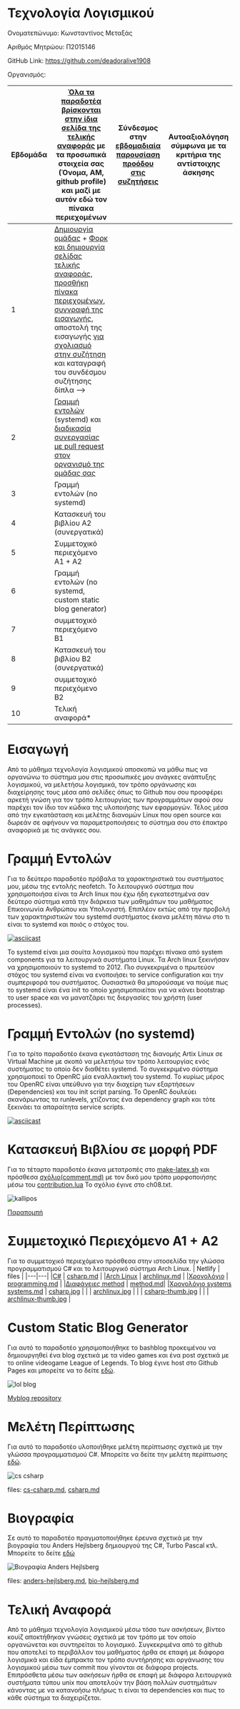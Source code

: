# Τεχνολογία Λογισμικού 


Ονοματεπώνυμο: Κωνσταντίνος Μεταξάς

Αριθμός Μητρώου: Π2015146

GitHub Link: https://github.com/deadoralive1908

Οργανισμός: 


| Εβδομάδα | [Όλα τα παραδοτέα βρίσκονται στην ίδια σελίδα της τελικής αναφοράς](https://epidrome.github.io/teaching/deliverables/) με τα προσωπικά στοιχεία σας (Όνομα, ΑΜ, github profile) και μαζί με αυτόν εδώ τον πίνακα περιεχομένων | Σύνδεσμος στην [εβδομαδιαία παρουσίαση προόδου στις συζητήσεις](https://github.com/courses-ionio/help/discussions/categories/show-and-tell) | Αυτοαξιολόγηση σύμφωνα με τα κριτήρια της αντίστοιχης άσκησης |
| --- | --- | --- | --- |
| 1 | [Δημιουργία ομάδας](https://epidrome.github.io/teaching/team/) + [Φορκ και δημιουργία σελίδας τελικής αναφοράς](https://epidrome.github.io/teaching/guide/), [προσθήκη πίνακα περιεχομένων](https://raw.githubusercontent.com/courses-ionio/sw/master/README.md), [συγγραφή της εισαγωγής](https://epidrome.github.io/teaching/intro/), αποστολή της εισαγωγής [για σχολιασμό στην συζήτηση](https://github.com/courses-ionio/sw/discussions/categories/show-and-tell) και καταγραφή του συνδέσμου συζήτησης δίπλα --> | | |
| 2 | [Γραμμή εντολών](https://epidrome.github.io/teaching/cli) (systemd) και [διαδικασία συνεργασίας με pull request στον οργανισμό της ομάδας σας](https://epidrome.github.io/teaching/team) | | |
| 3 | Γραμμή εντολών (no systemd) | | |
| 4 | Κατασκευή του βιβλίου Α2 (συνεργατικά) | | |
| 5 | Συμμετοχικό περιεχόμενο A1 + A2 | | |
| 6 | Γραμμή εντολών (no systemd, custom static blog generator) | | |
| 7 | συμμετοχικό περιεχόμενο B1 | | |
| 8 | Κατασκευή του βιβλίου Β2 (συνεργατικά) | | |
| 9 | συμμετοχικό περιεχόμενο B2 | | |
| 10 | Τελική αναφορά* | | |


# Εισαγωγή
Από το μάθημα τεχνολογία λογισμικού αποσκοπώ να μάθω πως να οργανώνω το σύστημα μου στις προσωπικές μου ανάγκες ανάπτυξης λογισμικού, να μελετήσω λογισμικά, τον τρόπο οργάνωσης και διαχείρησης τους μέσα από σελίδες όπως το Github που σου προσφέρει αρκετή γνώση για τον τρόπο λειτουργίας των προγραμμάτων αφού σου παρέχει τον ίδιο τον κώδικα της υλοποιήσης των εφαρμογών. Τέλος μέσα από την εγκατάσταση και μελέτης διανομών Linux που open source και δωρεάν σε αφήνουν να παραμετροποιήσεις το σύστημα σου στο έπακτρο αναφορικά με τις ανάγκες σου.

# Γραμμή Εντολών
Για το δεύτερο παραδοτέο πρόβαλα τα χαρακτηριστικά του συστήματος μου, μέσω της εντολής neofetch. Το λειτουργικό σύστημα που χρησιμοποιήσα είναι τα Arch linux που έχω ήδη εγκατεστημένα σαν δεύτερο σύστημα κατά την διάρκεια των μαθημάτων του μαθήματος Επικοινωνία Ανθρώπου και Υπολογιστή. Επιπλέον εκτώς από την προβολή των χαρακτηριστικών του systemd συστήματος έκανα μελέτη πάνω στο τι είναι το systemd και ποιός ο στόχος του.

[![asciicast](https://asciinema.org/a/IInkQ3vuGTwPty3eLNXcMOocH.svg)](https://asciinema.org/a/IInkQ3vuGTwPty3eLNXcMOocH)

Το systemd είναι μια σουίτα λογισμικού που παρέχει πίνακα από system components για τα λειτουργικά συστήματα Linux. Τα Arch linux ξεκινήσαν να χρησιμοποιούν το systemd το 2012. Πιο συγκεκριμένα ο πρωτεύον στόχος του systemd είναι να ενοποιήσει το service configuration και την συμπεριφορά του συστήματος. Ουσιαστικά θα μπορούσαμε να πούμε πως το systemd είναι ένα init το οποίο χρησιμοποιείται για να κάνει bootstrap το user space και να μανατζάρει τις διεργασίες του χρήστη (user processes).

# Γραμμή Εντολών (no systemd)
Για το τρίτο παραδοτέο έκανα εγκατάσταση της διανομής Artix Linux σε Virtual Machine με σκοπό να μελετήσω τον τρόπο λειτουργίας ενός συστήματος το οποίο δεν διαθέτει systemd. Το συγκεκριμένο σύστημα χρησιμοποιεί το OpenRC μία εναλλακτική του systemd. Το κυρίως μέρος του OpenRC είναι υπεύθυνο για την διαχείρη των εξαρτήσεων (Dependencies) και του init script parsing. To OpenRC δουλεύει σκανάρωντας τα runlevels, χτίζοντας ένα dependency graph και τότε ξεκινάει τα απαραίτητα service scripts.

[![asciicast](https://asciinema.org/a/0fM98nZo4RHUJH7HRxZgHkaSf.svg)](https://asciinema.org/a/0fM98nZo4RHUJH7HRxZgHkaSf)

# Κατασκευή Βιβλίου σε μορφή PDF
Για το τέταρτο παραδοτέο έκανα μετατροπές στο [make-latex.sh](https://github.com/deadoralive1908/kallipos/blob/master/make-latex.sh) και πρόσθεσα [σχόλιο(comment.md)](https://github.com/deadoralive1908/kallipos/blob/master/comment/comment.md) με τον δικό μου τρόπο μορφοποιήσης μέσω του [contribution.lua](https://github.com/deadoralive1908/kallipos/blob/master/contribution.lua)
Το σχόλιο έγινε στο ch08.txt.

![kallipos](https://user-images.githubusercontent.com/72549484/226208054-3c46ef9f-cdae-47b0-923c-ae6995cea5b3.png)

[Παραπομπή](https://en.wikipedia.org/wiki/Computer_file)

# Συμμετοχικό Περιεχόμενο Α1 + Α2
Για το συμμετοχικό περιεχόμενο πρόσθεσα στην ιστοσελίδα την γλώσσα προγραμματισμού C# και το λειτουργικό σύστημα Arch Linux.
| Netlify | files |
|---|---|
|[C#](https://stalwart-torte-ffe59a.netlify.app/gallery/csharp/) | [csharp.md](https://github.com/deadoralive1908/_gallery/blob/49e1d7b5054e77ed673feff10db88423aa0241bc/csharp.md) |
|[Arch Linux](https://stalwart-torte-ffe59a.netlify.app/gallery/archlinux/) | [archlinux.md](https://github.com/deadoralive1908/_gallery/blob/49e1d7b5054e77ed673feff10db88423aa0241bc/archlinux.md) |
|[Χρονολόγιο](https://stalwart-torte-ffe59a.netlify.app//timeline/programming/) | [programming.md](https://github.com/deadoralive1908/site/blob/master/_timeline/programming.md) |
|[Διαφάνειες method](https://stalwart-torte-ffe59a.netlify.app//slides/method/) | [method.md](https://github.com/deadoralive1908/site/blob/master/_slides/method.md)|
|[Χρονολόγιο systems](https://stalwart-torte-ffe59a.netlify.app//timeline/systems) [systems.md](https://github.com/deadoralive1908/site/blob/master/_timeline/systems.md) | [csharp.jpg](https://github.com/deadoralive1908/images/blob/3e380ede41114a9f9a415c5056d595b742fa83c3/csharp.jpg) |
| | [archlinux.jpg](https://github.com/deadoralive1908/images/blob/3e380ede41114a9f9a415c5056d595b742fa83c3/archlinux.jpg) |
| | [csharp-thumb.jpg](https://github.com/deadoralive1908/images/blob/3e380ede41114a9f9a415c5056d595b742fa83c3/csharp-thumb.jpg) |
| | [archlinux-thumb.jpg](https://github.com/deadoralive1908/images/blob/3e380ede41114a9f9a415c5056d595b742fa83c3/archlinux-thumb.jpg) |

# Custom Static Blog Generator
Για αυτό το παραδοτέο χρησιμοποιήθηκε το bashblog προκειμένου να δημιουργηθεί ένα blog σχετικά με τα video games και ένα post σχετικά με το online videogame League of Legends. Το blog έγινε host στο Github Pages και μπορείτε να το δείτε [εδώ](https://deadoralive1908.github.io/myblog/).

![lol blog](https://user-images.githubusercontent.com/72549484/230723672-0617666e-e2af-4ea4-8082-423cda0871b9.png)



[Myblog repository](https://github.com/deadoralive1908/myblog)

# Μελέτη Περίπτωσης
Για αυτό το παραδοτέο υλοποιήθηκε μελέτη περίπτωσης σχετικά με την γλώσσα προγραμματισμού C#. Μπορείτε να δείτε την μελέτη περίπτωσης [εδώ](https://stalwart-torte-ffe59a.netlify.app//case-study/csharp/).

![cs csharp](https://user-images.githubusercontent.com/72549484/230723777-9fd8528a-147f-4c6d-a4ce-7fca2903d990.png)

files: [cs-csharp.md](https://github.com/deadoralive1908/site/blob/master/_includes/cs-csharp.md), [csharp.md](https://github.com/deadoralive1908/site/blob/master/_case-study/csharp.md)

# Βιογραφία
Σε αυτό το παραδοτέο πραγματοποιήθηκε έρευνα σχετικά με την βιογραφία του Anders Hejlsberg δημιουργού της C#, Turbo Pascal κτλ. Μπορείτε το δείτε [εδώ](https://stalwart-torte-ffe59a.netlify.app//biography/anders-hejlsberg/)

![Βιογραφία Anders Hejlsberg](https://user-images.githubusercontent.com/72549484/230724135-78dd3495-145e-4405-88c7-9079487cec89.png)

files: [anders-hejlsberg.md](https://github.com/deadoralive1908/site/blob/master/_biography/anders-hejlsberg.md), [bio-hejlsberg.md](https://github.com/deadoralive1908/site/blob/master/_includes/bio-hejlsberg.md)

# Τελική Αναφορά 
Από το μάθημα τεχνολογία λογισμικού μέσω τόσο των ασκήσεων, βίντεο κουίζ αποκτήθηκαν γνώσεις σχετικά με τον τρόπο με τον οποίο οργανώνεται και συντηρείται το λογισμικό. Συγκεκριμένα από το github που αποτελεί το περιβάλλον του μαθήματος ήρθα σε επαφή με διάφορα λογισμικά και είδα έμπρακτα τον τρόπο συντήρησης και οργάνωσης του λογισμικού μέσω των commit που γίνονται σε διάφορα projects. Επιπρόσθετα μέσω των ασκήσεων ήρθα σε επαφή με διάφορα λειτουργικά συστήματα τύπου unix που αποτελούν την βάση πολλών συστημάτων κάνοντας με να κατανοήσω πλήρως τι είναι τα dependencies και πως το κάθε σύστημα τα διαχειρίζεται. 

